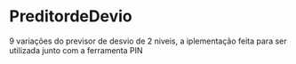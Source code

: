 # PreditordeDevio
9 variações do previsor de desvio de 2 niveis, a iplementação feita para ser utilizada junto com a ferramenta PIN
